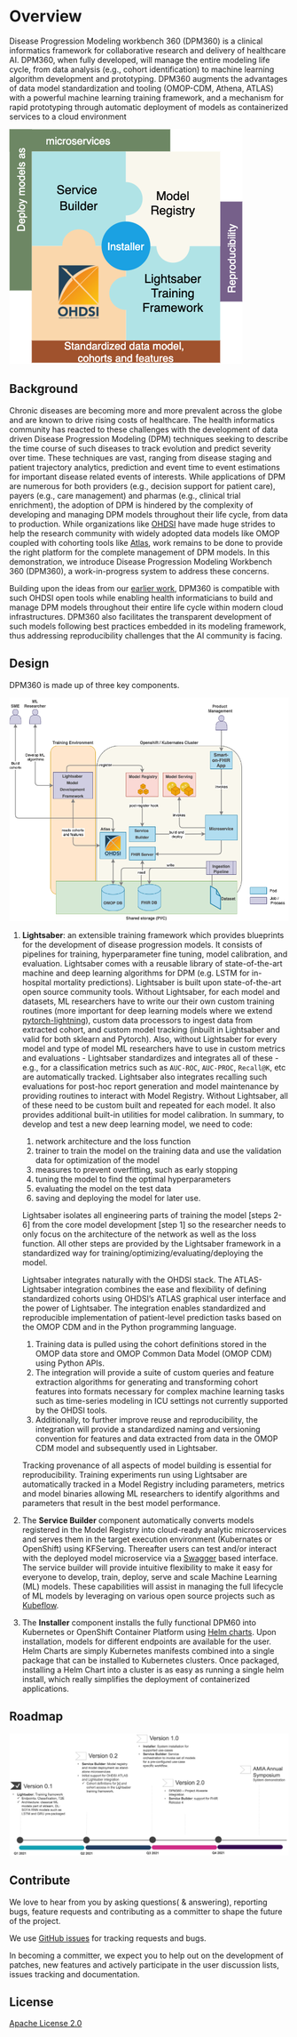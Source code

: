 #  Overview

Disease Progression Modeling workbench 360 (DPM360) is a clinical informatics framework for collaborative research and delivery of healthcare AI. DPM360, when fully developed, will manage the entire modeling life cycle, from data analysis (e.g., cohort identification) to machine learning algorithm development and prototyping. DPM360 augments the advantages of data model standardization and tooling (OMOP-CDM, Athena, ATLAS) with a powerful machine learning training framework, and a mechanism for rapid prototyping through automatic deployment of models as containerized services to a cloud environment

![DPM360](./images/png/dpm360v2.png "DPM360")

## Background

Chronic diseases are becoming more and more prevalent across the globe and are known to drive rising costs of healthcare. The health informatics community has reacted to these challenges with the development of data driven Disease Progression Modeling (DPM) techniques seeking to describe the time course of such diseases to track evolution and predict severity over time. These techniques are vast, ranging from disease staging and patient trajectory analytics, prediction and event time to event estimations for important disease related events of interests. While applications of DPM are numerous for both providers (e.g., decision support for patient care), payers (e.g., care management) and pharmas (e.g., clinical trial enrichment), the adoption of DPM is hindered by the complexity of developing and managing DPM models throughout their life cycle, from data to production. While organizations like [OHDSI](https://www.ohdsi.org/) have made huge strides to help the research community with widely adopted data models like OMOP coupled with cohorting tools like [Atlas](https://www.ohdsi.org/atlas-a-unified-interface-for-the-ohdsi-tools/), work remains to be done to provide the right platform for the complete management of DPM models. In this demonstration, we introduce Disease Progression Modeling Workbench 360 (DPM360), a work-in-progress system to address these concerns.


Building upon the ideas from our [earlier work](https://arxiv.org/abs/2007.12780), DPM360 is compatible with such OHDSI open tools while enabling health informaticians to build and manage DPM models throughout their entire life cycle within modern cloud infrastructures. DPM360 also facilitates the transparent development of such models following best practices embedded in its modeling framework, thus addressing reproducibility challenges that the AI community is facing.

## Design

DPM360 is made up of three key components. 

![architecture](./images/png/dpm360-full-arch-public.png)

1. **Lightsaber**: an extensible training framework which provides blueprints for the development of disease progression models. It consists of pipelines for training, hyperparameter fine tuning, model calibration, and evaluation. Lightsaber comes with a reusable library of state-of-the-art machine and deep learning algorithms for DPM (e.g. LSTM for in-hospital mortality predictions). Lightsaber is built upon state-of-the-art open source community tools. Without Lightsaber, for each model and datasets, ML researchers have to write our their own custom training routines (more important for deep learning models where we extend [pytorch-lightning](https://pytorch-lightning.readthedocs.io)), custom data processors to ingest data from extracted cohort, and custom model tracking (inbuilt in Lightsaber and valid for both sklearn and Pytorch). Also, without Lightsaber for every model and type of model ML researchers have to use in custom metrics and evaluations - Lightsaber standardizes and integrates all of these - e.g., for a classification metrics such as `AUC-ROC`, `AUC-PROC`, `Recall@K`, etc are automatically tracked. Lightsaber also integrates recalling such evaluations for post-hoc report generation and model maintenance by providing routines to interact with Model Registry. Without Lightsaber, all of these need to be custom built and repeated for each model. It also provides additional built-in utilities for model calibration. In summary, to develop and test a new deep learning model, we need to code:
      1. network architecture and the loss function
      2. trainer to train the model on the training data and use the validation data for optimization of the model
      3. measures to prevent overfitting, such as early stopping
      4. tuning the model to find the optimal hyperparameters
      5. evaluating the model on the test data
      6. saving and deploying the model for later use.
    
    Lightsaber isolates all engineering parts of training the model [steps 2-6] from the core model development [step 1] so the researcher needs to only focus on the architecture of the network as well as the loss function. All other steps are provided by the Lightsaber framework in a standardized way for training/optimizing/evaluating/deploying the model. 

    Lightsaber integrates naturally with the OHDSI stack. The ATLAS-Lightsaber integration combines the ease and flexibility of defining standardized cohorts using OHDSI’s ATLAS graphical user interface and the power of Lightsaber. The integration enables standardized and reproducible implementation of patient-level prediction tasks based on the OMOP CDM and in the Python programming language.
      1. Training data is pulled using the cohort definitions stored in the OMOP data store and OMOP Common Data Model (OMOP CDM) using Python APIs.
      2. The integration will provide a suite of custom queries and feature extraction algorithms for generating and transforming cohort features into formats necessary for complex machine learning tasks such as time-series modeling in ICU settings not currently supported by the OHDSI tools. 
      3. Additionally, to further improve reuse and reproducibility, the integration will provide a standardized naming and versioning convention for features and data extracted from data in the OMOP CDM model and subsequently used in Lightsaber.

   Tracking provenance of all aspects of model building is essential for reproducibility. Training experiments run using Lightsaber are automatically tracked in a Model Registry including parameters, metrics and model binaries allowing ML researchers to identify algorithms and parameters that result in the best model performance.

2. The **Service Builder** component automatically converts models registered in the Model Registry into cloud-ready analytic microservices and serves them in the target execution environment (Kubernates or OpenShift) using KFServing. Thereafter users can test and/or interact with the deployed model microservice via a [Swagger](https://swagger.io/) based interface. The service builder will provide intuitive flexibility to make it easy for everyone to develop, train, deploy, serve and scale Machine Learning (ML) models. These capabilities will assist in managing the full lifecycle of ML models by leveraging on various open source projects such as [Kubeflow](https://www.kubeflow.org/). 

3. The **Installer** component installs the fully functional DPM60 into Kubernetes or OpenShift Container Platform using [Helm charts](https://helm.sh/). Upon installation, models for different endpoints are available for the user. Helm Charts are simply Kubernetes manifests combined into a single package that can be installed to Kubernetes clusters. Once packaged, installing a Helm Chart into a cluster is as easy as running a single helm install, which really simplifies the deployment of containerized applications.  

## Roadmap
![roadmap](./images/png/dpm360_roadmap.png)

## Contribute
We love to hear from you by asking questions( & answering), reporting bugs, feature requests and contributing as a committer to shape the future of the project. 

We use [GitHub issues](https://github.com/IBM/DPM360/issues) for tracking requests and bugs.

In becoming a committer, we expect you to help out on the development of patches, new features and actively participate in the user discussion lists, issues tracking and documentation.

## License
[Apache License 2.0](https://github.ibm.com/IBM-Research-AI/dpm360/blob/master/LICENSE.txt)

